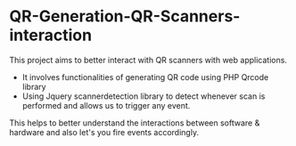 # QR-Generation-QR-Scanners-interaction

This project aims to better interact with QR scanners with web applications.
- It involves functionalities of generating QR code using PHP Qrcode library
- Using Jquery scannerdetection library to detect whenever scan is performed and allows us to trigger any event.

This helps to better understand the interactions between software & hardware and also let's you fire events accordingly.
